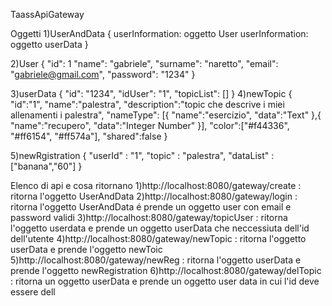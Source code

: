 TaassApiGateway

Oggetti
1)UserAndData 
{
  userInformation: oggetto User
  userInformation: oggetto userData
}

2)User
{
    "id": 1
    "name": "gabriele",
    "surname": "naretto",
    "email": "gabriele@gmail.com",
    "password": "1234"
}

3)userData
{
    "id": "1234",
    "idUser": "1",
    "topicList": []
}
4)newTopic
{
    "id":"1",
    "name":"palestra",
    "description":"topic che descrive i miei allenamenti i palestra",
    "nameType": 
    [{
    "name":"esercizio",
    "data":"Text"
    },{
    "name":"recupero",
    "data":"Integer Number"
    }],
    "color":["#f44336", "#ff6154", "#ff574a"],
    "shared":false
}

5)newRgistration
{
    "userId" : "1",
    "topic" : "palestra",
    "dataList" : ["banana","60"]
}


Elenco di api e cosa ritornano 
1)http://localhost:8080/gateway/create : ritorna l'oggetto UserAndData
2)http://localhost:8080/gateway/login : ritorna l'oggetto UserAndData é prende un oggetto user con email e password validi
3)http://localhost:8080/gateway/topicUser : ritorna l'oggetto userdata e prende un oggetto userData che neccessiuta dell'id dell'utente
4)http://localhost:8080/gateway/newTopic : ritorna l'oggetto userData e prende l'oggetto newToic 
5)http://localhost:8080/gateway/newReg : ritorna l'oggetto userData e prende l'oggetto newRegistration
6)http://localhost:8080/gateway/delTopic : ritorna un oggetto userData e prende un oggetto user data in cui l'id deve essere dell





